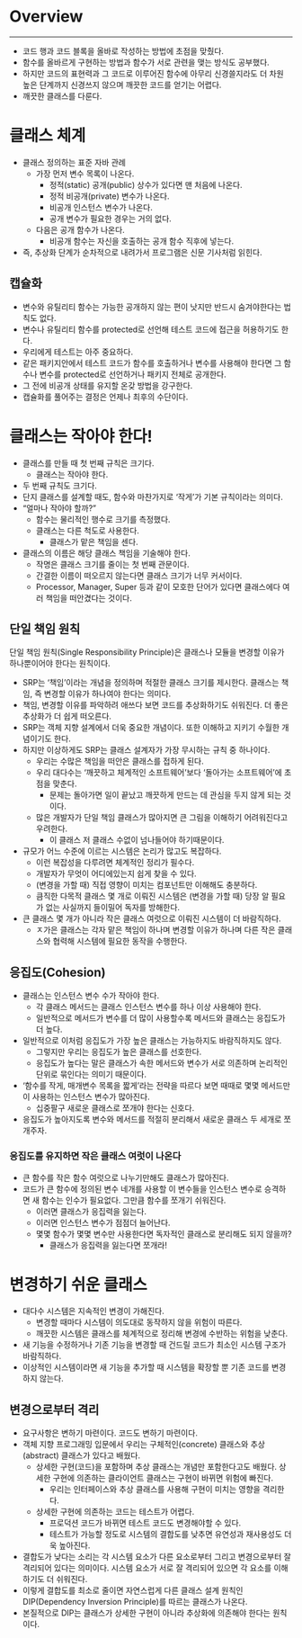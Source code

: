 # Overview

---

- 코드 행과 코드 블록을 올바로 작성하는 방법에 초점을 맞췄다.
- 함수를 올바르게 구현하는 방법과 함수가 서로 관련을 맺는 방식도 공부했다.
- 하지만 코드의 표현력과 그 코드로 이루어진 함수에 아무리 신경쓸지라도 더 차원 높은 단계까지 신경쓰지 않으며 깨끗한 코드를 얻기는 어렵다.
- 깨끗한 클래스를 다룬다.

# 클래스 체계

- 클래스 정의하는 표준 자바 관례
    - 가장 먼저 변수 목록이 나온다.
        - 정적(static) 공개(public) 상수가 있다면 맨 처음에 나온다.
        - 정적 비공개(private) 변수가 나온다.
        - 비공개 인스턴스 변수가 나온다.
        - 공개 변수가 필요한 경우는 거의 없다.
    - 다음은 공개 함수가 나온다.
        - 비공개 함수는 자신을 호출하는 공개 함수 직후에 넣는다.
- 즉, 추상화 단계가 순차적으로 내려가서 프로그램은 신문 기사처럼 읽힌다.

## 캡슐화

- 변수와 유틸리티 함수는 가능한 공개하지 않는 편이 낫지만 반드시 숨겨야한다는 법칙도 없다.
- 변수나 유틸리티 함수를 protected로 선언해 테스트 코드에 접근을 허용하기도 한다.
- 우리에게 테스트는 아주 중요하다.
- 같은 패키지안에서 테스트 코드가 함수를 호출하거나 변수를 사용해야 한다면 그 함수나 변수를 protected로 선언하거나 패키지 전체로 공개한다.
- 그 전에 비공개 상태를 유지할 온갖 방법을 강구한다.
- 캡슐화를 풀어주는 결정은 언제나 최후의 수단이다.

# 클래스는 작아야 한다!

- 클래스를 만들 때 첫 번째 규칙은 크기다.
    - 클래스는 작아야 한다.
- 두 번째 규칙도 크기다.
- 단지 클래스를 설계할 때도, 함수와 마찬가지로 ‘작게’가 기본 규칙이라는 의미다.
- “얼마나 작아야 할까?”
    - 함수는 물리적인 행수로 크기를 측정했다.
    - 클래스는 다른 척도로 사용한다.
        - 클래스가 맡은 책임을 센다.
- 클래스의 이름은 해당 클래스 책임을 기술해야 한다.
    - 작명은 클래스 크기를 줄이는 첫 번째 관문이다.
    - 간결한 이름이 떠오르지 않는다면 클래스 크기가 너무 커서이다.
    - Processor, Manager, Super 등과 같이 모호한 단어가 있다면 클래스에다 여러 책임을 떠안겼다는 것이다.

## 단일 책임 원칙

단일 책임 원칙(Single Responsibility Principle)은 클래스나 모듈을 변경할 이유가 하나뿐이어야 한다는 원칙이다.

- SRP는 ‘책임’이라는 개념을 정의하며 적절한 클래스 크기를 제시한다. 클래스는 책임, 즉 변경할 이유가 하나여야 한다는 의미다.
- 책임, 변경할 이유를 파악하려 애쓰다 보면 코드를 추상화하기도 쉬워진다. 더 좋은 추상화가 더 쉽게 떠오른다.
- SRP는 객체 지향 설계에서 더욱 중요한 개념이다. 또한 이해하고 지키기 수월한 개념이기도 한다.
- 하지만 이상하게도 SRP는 클래스 설계자가 가장 무시하는 규칙 중 하나이다.
    - 우리는 수많은 책임을 떠안은 클래스를 접하게 된다.
    - 우리 대다수는 ‘깨끗하고 체계적인 소프트웨어’보다 ‘돌아가는 소프트웨어’에 초점을 맞춘다.
        - 문제는 돌아가면 일이 끝났고 깨끗하게 만드는 데 관심을 두지 않게 되는 것이다.
    - 많은 개발자가 단일 책임 클래스가 많아지면 큰 그림을 이해하기 어려워진다고 우려한다.
        - 이 클래스 저 클래스 수없이 넘나들어야 하기때문이다.
- 규모가 어느 수준에 이르는 시스템은 논리가 많고도 복잡하다.
    - 이런 복잡성을 다루려면 체계적인 정리가 필수다.
    - 개발자가 무엇이 어디에있는지 쉽게 찾을 수 있다.
    - (변경을 가할 때) 직접 영향이 미치는 컴포넌트만 이해해도 충분하다.
    - 큼직한 다목적 클래스 몇 개로 이뤄진 시스템은 (변경을 가할 때) 당장 알 필요가 없는 사실까지 들이밀어 독자를 방해한다.
- 큰 클래스 몇 개가 아니라 작은 클래스 여럿으로 이뤄진 시스템이 더 바람직하다.
    - ㅈ가은 클래스는 각자 맡은 책임이 하나며 변경할 이유가 하나며 다른 작은 클래스와 협력해 시스템에 필요한 동작을 수행한다.

## 응집도(Cohesion)

- 클래스는 인스턴스 변수 수가 작아야 한다.
    - 각 클래스 메서드는 클래스 인스턴스 변수를 하나 이상 사용해야 한다.
    - 일반적으로 메서드가 변수를 더 많이 사용할수록 메서드와 클래스는 응집도가 더 높다.
- 일반적으로 이처럼 응집도가 가장 높은 클래스는 가능하지도 바람직하지도 않다.
    - 그렇지만 우리는 응집도가 높은 클래스를 선호한다.
    - 응집도가 높다는 말은 클래스가 속한 메서드와 변수가 서로 의존하며 논리적인 단위로 묶인다는 의미기 때문이다.
- ‘함수를 작게, 매개변수 목록을 짧게’라는 전략을 따르다 보면 때때로 몇몇 메서드만이 사용하는 인스턴스 변수가 많아진다.
    - 십중팔구 새로운 클래스로 쪼개야 한다는 신호다.
- 응집도가 높아지도록 변수와 메서드를 적절히 분리해서 새로운 클래스 두 세개로 쪼개주자.

### 응집도를 유지하면 작은 클래스 여럿이 나온다

- 큰 함수를 작은 함수 여럿으로 나누기만해도 클래스가 많아진다.
- 코드가 큰 함수에 정의된 변수 네개를 사용할 이 변수들을 인스턴스 변수로 승격하면 새 함수는 인수가 필요없다. 그만큼 함수를 쪼개기 쉬워진다.
    - 이러면 클래스가 응집력을 잃는다.
    - 이러면 인스턴스 변수가 점점더 늘어난다.
    - 몇몇 함수가 몇몇 변수만 사용한다면 독자적인 클래스로 분리해도 되지 않을까?
        - 클래스가 응집력을 잃는다면 쪼개라!

# 변경하기 쉬운 클래스

- 대다수 시스템은 지속적인 변경이 가해진다.
    - 변경할 때마다 시스템이 의도대로 동작하지 않을 위험이 따른다.
    - 깨끗한 시스템은 클래스를 체계적으로 정리해 변경에 수반하는 위험을 낮춘다.
- 새 기능을 수정하거나 기존 기능을 변경할 때 건드릴 코드가 최소인 시스템 구조가 바람직하다.
- 이상적인 시스템이라면 새 기능을 추가할 때 시스템을 확장할 뿐 기존 코드를 변경하지 않는다.

## 변경으로부터 격리

- 요구사항은 변하기 마련이다. 코드도 변하기 마련이다.
- 객체 지향 프로그래밍 입문에서 우리는 구체적인(concrete) 클래스와 추상(abstract) 클래스가 있다고 배웠다.
    - 상세한 구현(코드)을 포함하며 추상 클래스는 개념만 포함한다고도 배웠다. 상세한 구현에 의존하는 클라이언트 클래스는 구현이 바뀌면 위험에 빠진다.
        - 우리는 인터페이스와 추상 클래스를 사용해 구현이 미치는 영향을 격리한다.
    - 상세한 구현에 의존하는 코드는 테스트가 어렵다.
        - 프로덕션 코드가 바뀌면 테스트 코드도 변경해야할 수 있다.
        - 테스트가 가능할 정도로 시스템의 결합도를 낮추면 유연성과 재사용성도 더욱 높아진다.
- 결합도가 낮다는 소리는 각 시스템 요소가 다른 요소로부터 그리고 변경으로부터 잘 격리되어 있다는 의미이다. 시스템 요소가 서로 잘 격리되어 있으면 각 요소를 이해하기도 더 쉬워진다.
- 이렇게 결합도를 최소로 줄이면 자연스럽게 다른 클래스 설계 원칙인 DIP(Dependency Inversion Principle)를 따르는 클래스가 나온다.
- 본질적으로 DIP는 클래스가 상세한 구현이 아니라 추상화에 의존해야 한다는 원칙이다.

